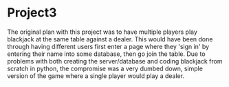 # Project3
The original plan with this project was to have multiple players play blackjack at the same table against a dealer. This would have been done through having different users first enter a page where they 'sign in' by entering their name into some database, then go join the table. Due to problems with both creating the server/database and coding blackjack from scratch in python, the compromise was a very dumbed down, simple version of the game where a single player would play a dealer.
